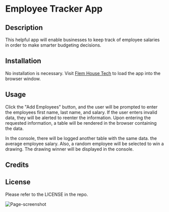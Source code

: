 # Employee Tracker App

## Description

This helpful app will enable businesses to keep track of employee salaries in order to make smarter budgeting decisions.

## Installation

No installation is necessary. 
Visit [Flem House Tech](https://jfleming963.github.io/JFleming963-Portfolio/) to load the app into the browser window.

## Usage

Click the "Add Employees" button, and the user will be prompted to enter the employees first name, last name, and salary. If the user enters invalid data, they will be alerted to reenter the information. Upon entering the requested information, a table will be rendered in the browser containing the data.

In the console, there will be logged another table with the same data. the average employee salary. Also, a random employee will be selected to win a drawing. The drawing winner will be displayed in the console. 

## Credits

## License 

Please refer to the LICENSE in the repo.

![Page-screenshot]( "Page-screenshot")